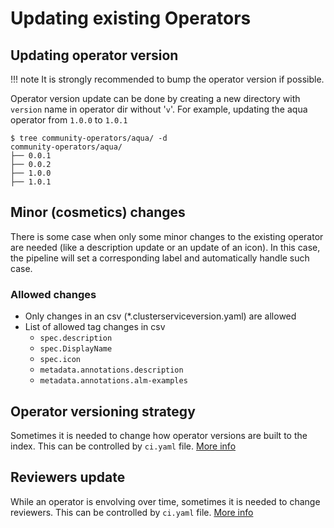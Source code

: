 # Updating existing Operators

## Updating operator version

!!! note
    It is strongly recommended to bump the operator version if possible.

Operator version update can be done by creating a new directory with `version` name in operator dir without '`v`'. For example, updating the aqua operator from `1.0.0` to `1.0.1`

```
$ tree community-operators/aqua/ -d
community-operators/aqua/
├── 0.0.1
├── 0.0.2
├── 1.0.0
├── 1.0.1
```

## Minor (cosmetics) changes

There is some case when only some minor changes to the existing operator are needed (like a description update or an update of an icon). In this case, the pipeline will set a corresponding label and automatically handle such case.

### Allowed changes

- Only changes in an csv (*.clusterserviceversion.yaml) are allowed
- List of allowed tag changes in csv
    - `spec.description`
    - `spec.DisplayName`
    - `spec.icon`
    - `metadata.annotations.description`
    - `metadata.annotations.alm-examples`

## Operator versioning strategy 

Sometimes it is needed to change how operator versions are built to the index. This can be controlled by `ci.yaml` file. [More info](./operator-ci-yaml.md#reviewers)

## Reviewers update

While an operator is envolving over time, sometimes it is needed to change reviewers. This can be controlled by `ci.yaml` file. [More info](./operator-ci-yaml.md#operator-versioning)





